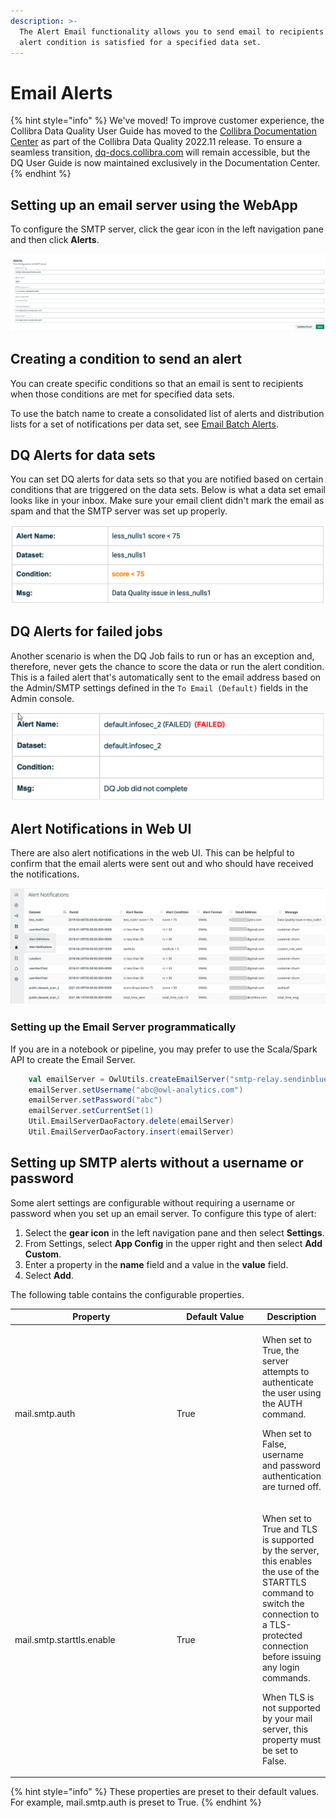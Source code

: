 ```yaml
---
description: >-
  The Alert Email functionality allows you to send email to recipients when the
  alert condition is satisfied for a specified data set.
---
```


# Email Alerts

{% hint style="info" %}
We've moved! To improve customer experience, the Collibra Data Quality User Guide has moved to the [Collibra Documentation Center](https://productresources.collibra.com/docs/collibra/latest/Content/DataQuality/DQAlerts/Email%20Alerts.htm) as part of the Collibra Data Quality 2022.11 release. To ensure a seamless transition, [dq-docs.collibra.com](http://dq-docs.collibra.com/) will remain accessible, but the DQ User Guide is now maintained exclusively in the Documentation Center.
{% endhint %}

## Setting up an email server using the WebApp

To configure the SMTP server, click the gear icon in the left navigation pane and then click **Alerts**.&#x20;

![](../.gitbook/assets/dq-admin-alert-smtp-server.png)

## Creating a condition to send an alert

You can create specific conditions so that an email is sent to recipients when those conditions are met for specified data sets.

To use the batch name to create a consolidated list of alerts and distribution lists for a set of notifications per data set, see [Email Batch Alerts](email-batch-alerts.md).

## DQ Alerts for data sets

You can set DQ alerts for data sets so that you are notified based on certain conditions that are triggered on the data sets. Below is what a data set email looks like in your inbox. Make sure your email client didn't mark the email as spam and that the SMTP server was set up properly.&#x20;

![](../.gitbook/assets/dq-quality-alert.png)

## DQ Alerts for failed jobs

Another scenario is when the DQ Job fails to run or has an exception and, therefore, never gets the chance to score the data or run the alert condition. This is a failed alert that's automatically sent to the email address based on the Admin/SMTP settings defined in the `To Email (Default)` fields in the Admin console.

![](../.gitbook/assets/dq-failed-alert.png)

## Alert Notifications in Web UI

There are also alert notifications in the web UI. This can be helpful to confirm that the email alerts were sent out and who should have received the notifications.

![](<../.gitbook/assets/Screen Shot 2021-08-12 at 8.03.07 AM.png>)

### Setting up the Email Server programmatically

If you are in a notebook or pipeline, you may prefer to use the Scala/Spark API to create the Email Server.

```scala
    val emailServer = OwlUtils.createEmailServer("smtp-relay.sendinblue.com", 587)
    emailServer.setUsername("abc@owl-analytics.com")
    emailServer.setPassword("abc")
    emailServer.setCurrentSet(1)
    Util.EmailServerDaoFactory.delete(emailServer)
    Util.EmailServerDaoFactory.insert(emailServer)
```

## Setting up SMTP alerts without a username or password

Some alert settings are configurable without requiring a username or password when you set up an email server. To configure this type of alert:

1. Select the **gear icon** in the left navigation pane and then select **Settings**.&#x20;
2. From Settings, select **App Config** in the upper right and then select **Add Custom**.&#x20;
3. Enter a property in the **name** field and a value in the **value** field.&#x20;
4. Select **Add**.&#x20;

The following table contains the configurable properties.&#x20;

<table><thead><tr><th width="282">Property</th><th width="156">Default Value</th><th>Description</th></tr></thead><tbody><tr><td>mail.smtp.auth</td><td>True</td><td><p>When set to True, the server attempts to authenticate the user using the AUTH command. </p><p></p><p>When set to False, username and password authentication are turned off. </p></td></tr><tr><td>mail.smtp.starttls.enable</td><td>True</td><td><p>When set to True and TLS is supported by the server, this enables the use of the STARTTLS command to switch the connection to a TLS-protected connection before issuing any login commands.</p><p></p><p>When TLS is not supported by your mail server, this property must be set to False. </p></td></tr></tbody></table>

{% hint style="info" %}
These properties are preset to their default values. For example, mail.smtp.auth is preset to True.
{% endhint %}


